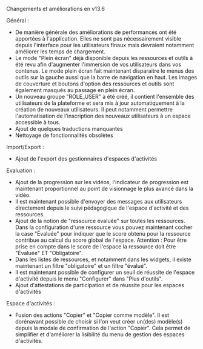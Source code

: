 Changements et améliorations en v13.6

Général :
  - De manière générale des améliorations de performances ont été apportées à l'application. Elles ne sont pas nécessairement visible depuis l'interface pour les utilisateurs finaux mais devraient notamment améliorer les temps de chargement.
  - Le mode "Plein écran" déjà disponible depuis les ressources et outils à été revu afin d'augmenter l'immersion de vos utilisateurs dans vos contenus. Le mode plein écran fait maintenant disparaitre le menus des outils sur la gauche aussi que la barre de navigation en haut. Les images de couverture et boutons d'option des ressources et outils sont également masqués au passage en plein écran.
  - Un nouveau groupe "ROLE_USER" à été créé, il contient l'ensemble des utilisateurs de la plateforme et sera mis à jour automatiquement à la création de nouveaux utilisateurs. Il peut notamment permettre l'automatisation de l'inscription des nouveaux utilisateurs à un espace accessible à tous.
  - Ajout de quelques traductions manquantes
  - Nettoyage de fonctionnalités obsolètes

Import/Export :
  - Ajout de l'export des gestionnaires d'espaces d'activités

Evaluation :
  - Ajout de la progression sur les vidéos, l'indicateur de progression est maintenant proportionnel au point de visionnage le plus avancé dans la vidéo.
  - Il est maintenant possible d'envoyer des messages aux utilisateurs directement depuis le suivi pédagogique de l'espace d'activité et des ressources.
  - Ajout de la notion de  "ressource évaluée" sur toutes les ressources. Dans la configuration d'une ressource vous pouvez maintenant cocher la case "Évaluée" pour indiquer que le score obtenu pour la ressource contribue au calcul du score global de l'espace. Attention : Pour être prise en compte dans le score de l'espace la ressource doit être "Évaluée" ET "Obligatoire".
  - Dans les listes de ressources, et notamment dans les widgets, il existe maintenant un filtre "obligatoire" et un filtre "évalué". 
  - Il est maintenant possible de configurer un seuil de réussite de l'espace d'activité depuis le menu "Configurer" dans "Plus d'outils".
  - Ajout d'attestations de participation et de réussite pour les espaces d'activités

Espace d'activités :
  - Fusion des actions "Copier" et "Copier comme modèle". Il est dorénavant possible de choisir si l'on veut créer un(des) modèle(s) depuis la modale de confirmation de l'action "Copier". Cela permet de simplifier et d'améliorer la lisibilité du menu de gestion des espaces d'activités.
